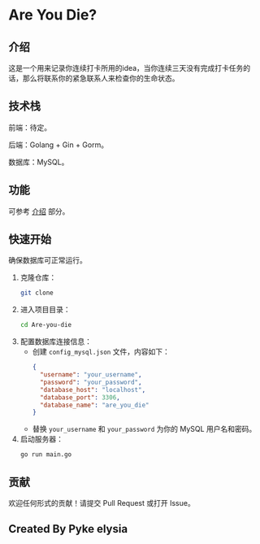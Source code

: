 # Are You Die?

## 介绍
这是一个用来记录你连续打卡所用的idea，当你连续三天没有完成打卡任务的话，那么将联系你的紧急联系人来检查你的生命状态。

## 技术栈
前端：待定。

后端：Golang + Gin + Gorm。

数据库：MySQL。

## 功能
可参考 [介绍](#介绍) 部分。

## 快速开始
确保数据库可正常运行。

1. 克隆仓库：
   ```bash
   git clone 
    ```
2. 进入项目目录：
    ```bash
    cd Are-you-die
    ```
3. 配置数据库连接信息：
   - 创建 `config_mysql.json` 文件，内容如下：
     ```json
     {
       "username": "your_username",
       "password": "your_password",
       "database_host": "localhost",
       "database_port": 3306,
       "database_name": "are_you_die"
     }
     ```
   - 替换 `your_username` 和 `your_password` 为你的 MySQL 用户名和密码。
4. 启动服务器：
    ```bash
    go run main.go
    ```

## 贡献
欢迎任何形式的贡献！请提交 Pull Request 或打开 Issue。

## Created By Pyke elysia